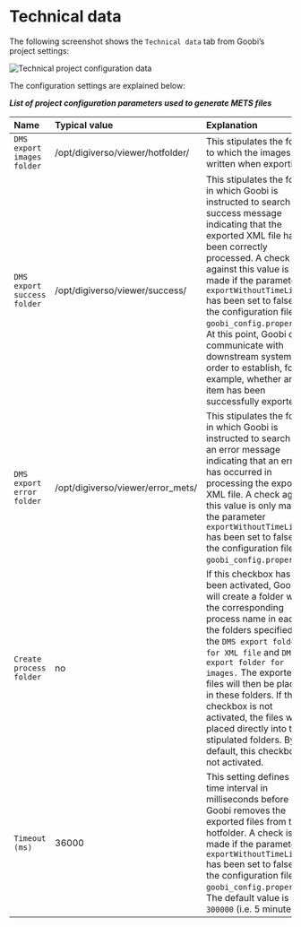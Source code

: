 # Technical data

The following screenshot shows the `Technical data` tab from Goobi’s project settings:

![Technical project configuration data](../../.gitbook/assets/30-79e.png)

The configuration settings are explained below:

_**List of project configuration parameters used to generate METS files**_

| **Name** | **Typical value** | **Explanation** |
| :--- | :--- | :--- |
| `DMS export images folder` | /opt/digiverso/viewer/hotfolder/ | This stipulates the folder to which the images are written when exporting. |
| `DMS export success folder` | /opt/digiverso/viewer/success/ | This stipulates the folder in which Goobi is instructed to search for a success message indicating that the exported XML file has been correctly processed. A check against this value is only made if the parameter `exportWithoutTimeLimit` has been set to false in the configuration file `goobi_config.properties`. At this point, Goobi can communicate with downstream systems in order to establish, for example, whether an item has been successfully exported. |
| `DMS export error folder` | /opt/digiverso/viewer/error\_mets/ | This stipulates the folder in which Goobi is instructed to search for an error message indicating that an error has occurred in processing the exported XML file. A check against this value is only made if the parameter `exportWithoutTimeLimit` has been set to false in the configuration file `goobi_config.properties`. |
| `Create process folder` | no | If this checkbox has been activated, Goobi will create a folder with the corresponding process name in each of the folders specified as the `DMS export folder for XML file` and `DMS export folder for images.` The exported files will then be placed in these folders. If the checkbox is not activated, the files will be placed directly into the stipulated folders. By default, this checkbox is not activated. |
| `Timeout  (ms)` | 36000 | This setting defines the time interval in milliseconds before Goobi removes the exported files from the hotfolder. A check is only made if the parameter `exportWithoutTimeLimit` has been set to false in the configuration file `goobi_config.properties`. The default value is `300000` \(i.e. 5 minutes\). |